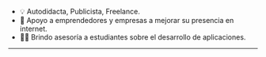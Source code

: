 - 💡 Autodidacta, Publicista, Freelance.
- 🤝 Apoyo a emprendedores y empresas a mejorar su presencia en internet.
- 👩‍🎓 Brindo asesoría a estudiantes sobre el desarrollo de aplicaciones.
-------------------------------------------------------

